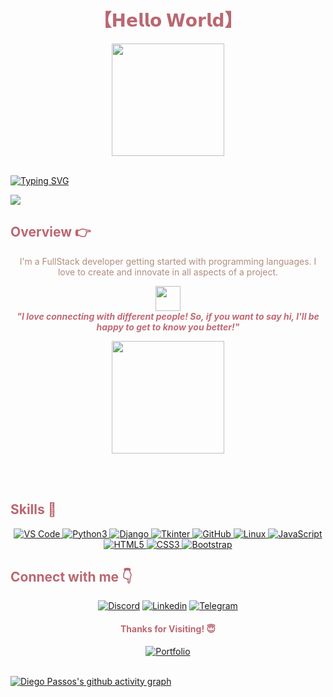 <!-- Title -->
<h1 align="center" style="color: #ba6771;">
【𝗛𝗲𝗹𝗹𝗼 𝗪𝗼𝗿𝗹𝗱】
</h1>

<div align="center">
  <a href="https://github.com/DiegoPassosDev">
    <img height="180em" src="https://github-readme-stats.vercel.app/api?username=diegopassosdev&show_icons=true&theme=date_night&include_all_commits=true&count_private=true"/>
  </a>
</div>
<br>

[![Typing SVG](https://readme-typing-svg.herokuapp.com/?color=%23c16a75&size=55&center=true&vCenter=true&width=1000&lines=HELLO%2C+My+name+is+Diego+Passos%3BI%27m+41+years+old%3BI%27m+from+Brazil%3BI%27m+a+FullStack+Developer%3BWelcome%21+%3A%29&font=Monaco)](https://git.io/typing-svg)


<!-- Background -->
<img src="https://www.alura.com.br/artigos/assets/linguagem-programacao/linguagem-programacao.jpg" style="display: block; margin: 0 auto;">

<h2  style="color: #ba6771;">Overview 👉</h2>
<div align="center">
  <p style="color: #b38c7f;">I'm a FullStack developer getting started with programming languages. I love to create and innovate in all aspects of a project.</p>
  
  <img src="https://media.giphy.com/media/LnQjpWaON8nhr21vNW/giphy.gif" width="40" style="display: block; margin: 0 auto;"> <em><b style="color: #c16a75;">"I love connecting with different people! So, if you want to say hi, I'll be happy to get to know you better!"</b></em>
</div>
<div align="center">
  <a href="https://github.com/DiegoPassosDev"></a>
  <img height="180em" src="https://github-readme-stats.vercel.app/api/top-langs/?username=diegopassosdev&layout=compact&langs_count=7&theme=date_night"/>
</div>

<br><br>

<h2 style="color: #ba6771;">Skills 🚀</h2>

<p align="center">
  <a href="https://code.visualstudio.com/">
    <img src="https://img.shields.io/badge/VS%20Code-007ACC?style=for-the-badge&logo=visual-studio-code&logoColor=white" alt="VS Code">
  </a>
  
  <a href="https://www.python.org/">
    <img src="https://img.shields.io/badge/Python-3776AB?style=for-the-badge&logo=python&logoColor=white" alt="Python3">
  </a>
  
  <a href="https://www.djangoproject.com/">
    <img src="https://img.shields.io/badge/Django-092E20?style=for-the-badge&logo=django&logoColor=white" alt="Django">
  </a>
  
  <a href="https://docs.python.org/3/library/tkinter.html">
    <img src="https://img.shields.io/badge/Tkinter-FFD800?style=for-the-badge&logo=python&logoColor=white" alt="Tkinter">
  </a>  
  
  <a href="https://github.com/">
    <img src="https://img.shields.io/badge/GitHub-100000?style=for-the-badge&logo=github&logoColor=white" alt="GitHub">
  </a>
  
  <a href="https://www.linux.org/">
    <img src="https://img.shields.io/badge/Linux-FCC624?style=for-the-badge&logo=linux&logoColor=black" alt="Linux">
  </a>
  
  <a href="https://developer.mozilla.org/en-US/docs/Web/JavaScript">
    <img src="https://img.shields.io/badge/JavaScript-F7DF1E?style=for-the-badge&logo=JavaScript&logoColor=white" alt="JavaScript">
  </a>
 
  <a href="https://developer.mozilla.org/en-US/docs/Web/HTML">
    <img src="https://img.shields.io/badge/HTML5-E34F26?style=for-the-badge&logo=HTML5&logoColor=white" alt="HTML5">
  </a>
  
  <a href="https://developer.mozilla.org/en-US/docs/Web/CSS">
    <img src="https://img.shields.io/badge/CSS3-1572B6?style=for-the-badge&logo=CSS3&logoColor=white" alt="CSS3">
  </a>
  
  <a href="https://getbootstrap.com/">
    <img src="https://img.shields.io/badge/Bootstrap-7952B3?style=for-the-badge&logo=Bootstrap&logoColor=white" alt="Bootstrap">
  </a>
</p>

<h2 style="color: #ba6771;">Connect with me 👇</h2>

<p align="center">
  <a href="#"><img src="https://raw.githubusercontent.com/wendellast/wendellast/main/img/discord.png" alt="Discord"/></a>
  <a href="#"><img src="https://raw.githubusercontent.com/wendellast/wendellast/main/img/linkedin.png" alt="Linkedin"/></a>
  <a href="#"><img src="https://raw.githubusercontent.com/wendellast/wendellast/main/img/telegram.png" alt="Telegram"/></a>
</p>

<h4 align="center" style="color: #ba6771;">Thanks for Visiting! 😇</h4>

<div align="center">
  <a href="https://diegopassosdev.github.io/portifolio/" target="_blank"><img src="https://img.shields.io/badge/Portfolio-red?style=for-the-badge" target="_blank" alt="Portfolio"></a>
  
</div>

<br>

[![Diego Passos's github activity graph](https://github-readme-activity-graph.vercel.app/graph?username=diegopassosdev&bg_color=170f0c&color=ba6771&line=b38c7f&point=c16a75&area=true&hide_border=true)](https://github.com/DiegoPassosDev)
